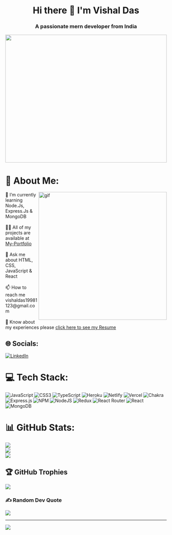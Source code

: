 <h1 align="center"> Hi there 👋  I'm Vishal Das</h1>
<h3 align="center">A passionate mern developer from India </h3>
<img width="100%" height="400" src="https://miro.medium.com/max/1400/0*FGD6BUzzZs1VJLuY.gif" alt"gif"/>

# 💫 About Me:
<img align ="right" width="400" src="https://camo.githubusercontent.com/cae12fddd9d6982901d82580bdf321d81fb299141098ca1c2d4891870827bf17/68747470733a2f2f6d69726f2e6d656469756d2e636f6d2f6d61782f313336302f302a37513379765349765f7430696f4a2d5a2e676966" alt="gif"/>
🌱 I’m currently learning Node.Js, Express.Js & MongoDB<br><br>👨‍💻 All of my projects are available at <a href="https://vishal6566.github.io/"  target="blank"> My-Portfolio</a><br><br>💬 Ask me about HTML, CSS, JavaScript & React<br><br>📫 How to reach me vishaldas19981123@gmail.com<br><br>📄 Know about my experiences please <a href="https://drive.google.com/file/d/1HInMgzud6KmXGA84YLOrZTSE8FsMUc4X/view?usp=sharing" target="blank">click here to see my Resume</a>



## 🌐 Socials:
[![LinkedIn](https://img.shields.io/badge/LinkedIn-%230077B5.svg?logo=linkedin&logoColor=white)](https://linkedin.com/in/https://www.linkedin.com/in/vishal-das-5a2152176/) 

# 💻 Tech Stack:
![JavaScript](https://img.shields.io/badge/javascript-%23323330.svg?style=flat&logo=javascript&logoColor=%23F7DF1E) ![CSS3](https://img.shields.io/badge/css3-%231572B6.svg?style=flat&logo=css3&logoColor=white) ![TypeScript](https://img.shields.io/badge/typescript-%23007ACC.svg?style=flat&logo=typescript&logoColor=white) ![Heroku](https://img.shields.io/badge/heroku-%23430098.svg?style=flat&logo=heroku&logoColor=white) ![Netlify](https://img.shields.io/badge/netlify-%23000000.svg?style=flat&logo=netlify&logoColor=#00C7B7) ![Vercel](https://img.shields.io/badge/vercel-%23000000.svg?style=flat&logo=vercel&logoColor=white) ![Chakra](https://img.shields.io/badge/chakra-%234ED1C5.svg?style=flat&logo=chakraui&logoColor=white) ![Express.js](https://img.shields.io/badge/express.js-%23404d59.svg?style=flat&logo=express&logoColor=%2361DAFB) ![NPM](https://img.shields.io/badge/NPM-%23000000.svg?style=flat&logo=npm&logoColor=white) ![NodeJS](https://img.shields.io/badge/node.js-6DA55F?style=flat&logo=node.js&logoColor=white) ![Redux](https://img.shields.io/badge/redux-%23593d88.svg?style=flat&logo=redux&logoColor=white) ![React Router](https://img.shields.io/badge/React_Router-CA4245?style=flat&logo=react-router&logoColor=white) ![React](https://img.shields.io/badge/react-%2320232a.svg?style=flat&logo=react&logoColor=%2361DAFB) ![MongoDB](https://img.shields.io/badge/MongoDB-%234ea94b.svg?style=flat&logo=mongodb&logoColor=white)
# 📊 GitHub Stats:
![](https://github-readme-stats-git-masterrstaa-rickstaa.vercel.app/api?username=vishal6566)<br/>
![](https://github-readme-streak-stats.herokuapp.com/?user=vishal6566)<br/>
![](https://github-readme-stats-git-masterrstaa-rickstaa.vercel.app/api/top-langs/?username=vishal6566)

## 🏆 GitHub Trophies
![](https://github-profile-trophy.vercel.app/?username=vishal6566&theme=radical&no-frame=false&no-bg=true&margin-w=4)

### ✍️ Random Dev Quote
![](https://quotes-github-readme.vercel.app/api?type=horizontal&theme=radical)

---
[![](https://visitcount.itsvg.in/api?id=vishal6566&icon=0&color=0)](https://visitcount.itsvg.in)
